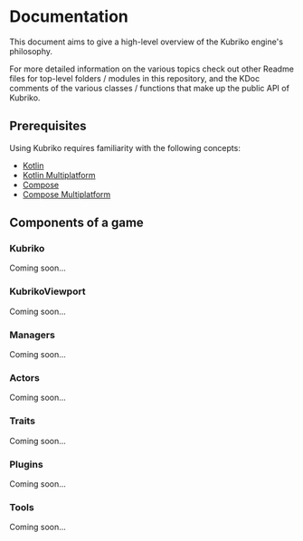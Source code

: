 # Documentation
This document aims to give a high-level overview of the Kubriko engine's philosophy.

For more detailed information on the various topics check out other Readme files for top-level folders / modules in this repository, and the KDoc comments of the various classes / functions that make up the public API of Kubriko.

## Prerequisites
Using Kubriko requires familiarity with the following concepts:
- [Kotlin](https://kotlinlang.org/)
- [Kotlin Multiplatform](https://kotlinlang.org/docs/multiplatform.html)
- [Compose](https://developer.android.com/compose)
- [Compose Multiplatform](https://www.jetbrains.com/compose-multiplatform/)

## Components of a game
### Kubriko
Coming soon...

### KubrikoViewport
Coming soon...

### Managers
Coming soon...

### Actors
Coming soon...

### Traits
Coming soon...

### Plugins
Coming soon...

### Tools
Coming soon...